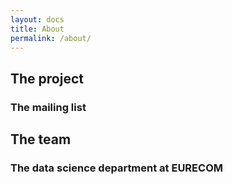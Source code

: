 ```yaml
---
layout: docs
title: About
permalink: /about/
---
```


## The project

### The mailing list

## The team

### The data science department at EURECOM


